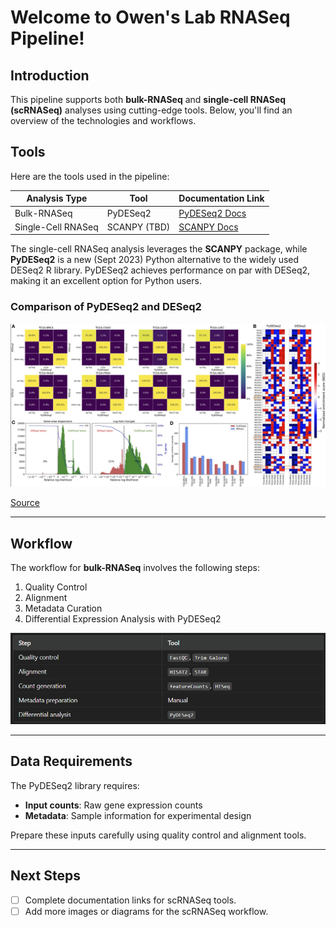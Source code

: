 # Welcome to Owen's Lab RNASeq Pipeline!

## Introduction
This pipeline supports both **bulk-RNASeq** and **single-cell RNASeq (scRNASeq)** analyses using cutting-edge tools. Below, you'll find an overview of the technologies and workflows.

## Tools
Here are the tools used in the pipeline:

| Analysis Type       | Tool             | Documentation Link                                                                                              |
|---------------------|------------------|----------------------------------------------------------------------------------------------------------------|
| Bulk-RNASeq         | PyDESeq2        | [PyDESeq2 Docs](https://pydeseq2.readthedocs.io/en/latest/auto_examples/plot_minimal_pydeseq2_pipeline.html)    |
| Single-Cell RNASeq  | SCANPY (TBD)    | [SCANPY Docs]()                                                                                                 |

The single-cell RNASeq analysis leverages the **SCANPY** package, while **PyDESeq2** is a new (Sept 2023) Python alternative to the widely used DESeq2 R library. PyDESeq2 achieves performance on par with DESeq2, making it an excellent option for Python users.

### Comparison of PyDESeq2 and DESeq2
![Comparison of PyDESeq2 and DESeq2](/images/pydeseq2.png)

[Source](https://academic.oup.com/bioinformatics/article/39/9/btad547/7260507)

---

## Workflow
The workflow for **bulk-RNASeq** involves the following steps:

1. Quality Control
2. Alignment
3. Metadata Curation
4. Differential Expression Analysis with PyDESeq2

![Bulk-RNASeq Workflow Diagram](/images/workflow.png)

---

## Data Requirements
The PyDESeq2 library requires:
- **Input counts**: Raw gene expression counts
- **Metadata**: Sample information for experimental design

Prepare these inputs carefully using quality control and alignment tools.

---

## Next Steps
- [ ] Complete documentation links for scRNASeq tools.
- [ ] Add more images or diagrams for the scRNASeq workflow.
